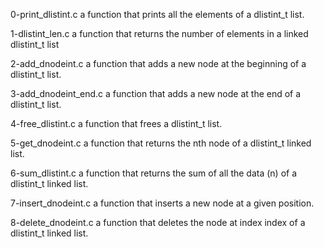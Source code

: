 0-print_dlistint.c a function that prints all the elements of a dlistint_t list.

1-dlistint_len.c a function that returns the number of elements in a linked dlistint_t list

2-add_dnodeint.c a function that adds a new node at the beginning of a dlistint_t list.

3-add_dnodeint_end.c a function that adds a new node at the end of a dlistint_t list.

4-free_dlistint.c a function that frees a dlistint_t list.

5-get_dnodeint.c a function that returns the nth node of a dlistint_t linked list.

6-sum_dlistint.c a function that returns the sum of all the data (n) of a dlistint_t linked list.

7-insert_dnodeint.c a function that inserts a new node at a given position.

8-delete_dnodeint.c a function that deletes the node at index index of a dlistint_t linked list.


